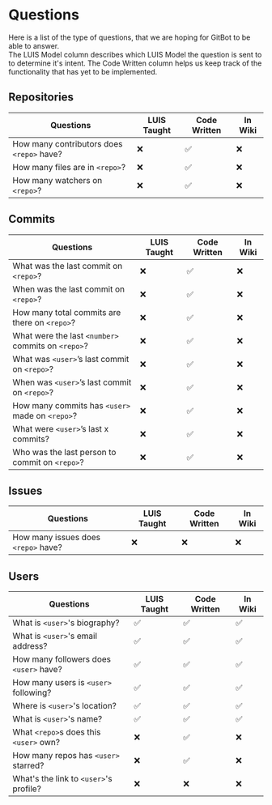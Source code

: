 # Questions

Here is a list of the type of questions, that we are hoping for GitBot to be able to answer.  
The LUIS Model column describes which LUIS Model the question is sent to to determine it's intent. The Code Written column helps us keep track of the functionality that has yet to be implemented.

## Repositories

|Questions											                    |LUIS Taught  |Code Written	|In Wiki
|---------------------------------------------------|-------------|-------------|---
|How many contributors does `<repo>` have?			    |❌			      |✅           |❌
|How many files are in `<repo>`?						        |❌			      |✅           |❌
|How many watchers on `<repo>`?			                |❌            |✅           |❌

## Commits

|Questions											                    |LUIS Taught  |Code Written	|In Wiki 
|---------------------------------------------------|--------------|-------------|---
|What was the last commit on `<repo>`?				      |❌            |✅           |❌
|When was the last commit on `<repo>`?				      |❌			      |✅           |❌
|How many total commits are there on `<repo>`?		  |❌			      |✅           |❌
|What were the last `<number>` commits on `<repo>`? |❌			      |✅           |❌
|What was `<user>`’s last commit on `<repo>`?			  |❌			      |✅           |❌
|When was `<user>`’s last commit on `<repo>`?			  |❌			      |✅           |❌
|How many commits has `<user>` made on `<repo>`?		|❌			      |✅           |❌
|What were `<user>`’s last x commits?					      |❌			      |✅           |❌
|Who was the last person to commit on `<repo>`?			|❌            |✅           |❌

## Issues

|Questions											                    |LUIS Taught  |Code Written	|In Wiki
|---------------------------------------------------|-------------|-------------|---
|How many issues does `<repo>` have?                |❌            |❌           |❌

## Users

|Questions											                    |LUIS Taught|Code Written	 |In Wiki
|---------------------------------------------------|-----------|--------------|---
|What is `<user>`'s biography?					            |✅          |✅            |✅
|What is `<user>`'s email address?			            |✅          |✅            |✅
|How many followers does `<user>` have?	            |✅          |✅            |✅
|How many users is `<user>` following?	            |✅          |✅            |✅
|Where is `<user>`'s location?					            |✅          |✅            |✅
|What is `<user>`'s name?								            |✅          |✅            |✅
|What `<repo>`s does this `<user>` own?			        |❌          |✅            |❌
|How many repos has `<user>` starred?			          |❌          |✅            |❌
|What's the link to `<user>`'s profile?		          |❌          |❌            |❌
